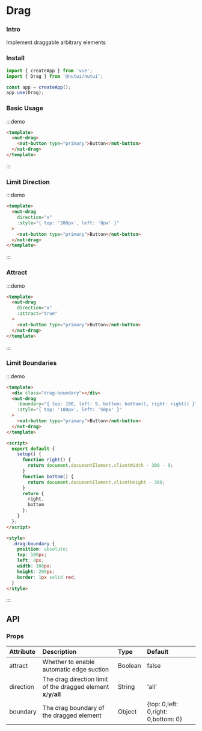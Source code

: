 # Drag

### Intro

Implement draggable arbitrary elements

### Install

```javascript
import { createApp } from 'vue';
import { Drag } from '@nutui/nutui';

const app = createApp();
app.use(Drag);
```

### Basic Usage

:::demo

```html
<template>
  <nut-drag>
    <nut-button type="primary">Button</nut-button>
  </nut-drag>
</template>
```

:::

### Limit Direction

:::demo

```html
<template>
  <nut-drag
    direction="x"
    :style="{ top: '200px', left: '8px' }"
  >
    <nut-button type="primary">Button</nut-button>
  </nut-drag>
</template>
```

:::

### Attract

:::demo

```html
<template>
  <nut-drag
    direction="x"
    :attract="true"
  >
    <nut-button type="primary">Button</nut-button>
  </nut-drag>
</template>
```

:::

### Limit Boundaries

:::demo

```html
<template>
  <div class="drag-boundary"></div>
  <nut-drag
    :boundary="{ top: 100, left: 9, bottom: bottom(), right: right() }"
    :style="{ top: '100px', left: '50px' }"
  >
    <nut-button type="primary">Button</nut-button>
  </nut-drag>
</template>

<script>
  export default {
    setup() {
      function right() {
        return document.documentElement.clientWidth - 300 - 9;
      }
      function bottom() {
        return document.documentElement.clientHeight - 300;
      }
      return {
        right,
        bottom
      };
    }
  };
</script>

<style>
  .drag-boundary {
    position: absolute;
    top: 100px;
    left: 8px;
    width: 300px;
    height: 200px;
    border: 1px solid red;
  }
</style>
```

:::

## API

### Props

| Attribute | Description                                                         | Type    | Default                             |
| :-------- | :------------------------------------------------------------------ | :------ | :---------------------------------- |
| attract   | Whether to enable automatic edge suction                            | Boolean | false                               |
| direction | The drag direction limit of the dragged element **x**/**y**/**all** | String  | 'all'                               |
| boundary  | The drag boundary of the dragged element                            | Object  | {top: 0,left: 0,right: 0,bottom: 0} |
